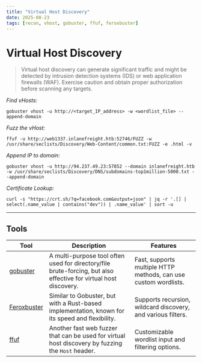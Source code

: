 ```yaml
---
title: "Virtual Host Discovery"
date: 2025-08-23
tags: [recon, vhost, gobuster, ffuf, feroxbuster]
---
```


# Virtual Host Discovery

>Virtual host discovery can generate significant traffic and might be detected by intrusion detection systems (IDS) or web application firewalls (WAF). Exercise caution and obtain proper authorization before scanning any targets.

*Find vHosts:*

`gobuster vhost -u http://<target_IP_address> -w <wordlist_file> --append-domain`

*Fuzz the vHost:*

`ffuf -u http://web1337.inlanefreight.htb:52746/FUZZ -w /usr/share/seclists/Discovery/Web-Content/common.txt:FUZZ -e .html -v`

*Append IP to domain:*

`gobuster vhost -u http://94.237.49.23:57852 --domain inlanefreight.htb -w /usr/share/seclists/Discovery/DNS/subdomains-top1million-5000.txt --append-domain`

*Certificate Lookup:*

`curl -s "https://crt.sh/?q=facebook.com&output=json" | jq -r '.[]
 | select(.name_value | contains("dev")) | .name_value' | sort -u`

---

## Tools

| Tool | Description | Features |
| --- |  --- |  --- |
| [gobuster](https://github.com/OJ/gobuster) | A multi-purpose tool often used for directory/file brute-forcing, but also effective for virtual host discovery. | Fast, supports multiple HTTP methods, can use custom wordlists. |
| [Feroxbuster](https://github.com/epi052/feroxbuster) | Similar to Gobuster, but with a Rust-based implementation, known for its speed and flexibility. | Supports recursion, wildcard discovery, and various filters. |
| [ffuf](https://github.com/ffuf/ffuf) | Another fast web fuzzer that can be used for virtual host discovery by fuzzing the `Host` header. | Customizable wordlist input and filtering options. |